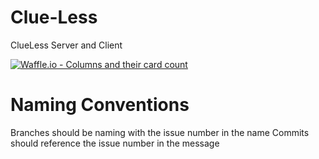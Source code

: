 # Clue-Less
ClueLess Server and Client

[![Waffle.io - Columns and their card count](https://badge.waffle.io/bginebaugh/Clue-Less.svg?columns=all)](https://waffle.io/bginebaugh/Clue-Less)

# Naming Conventions
Branches should be naming with the issue number in the name
Commits should reference the issue number in the message
